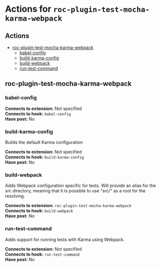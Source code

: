 # Actions for `roc-plugin-test-mocha-karma-webpack`

## Actions
* [roc-plugin-test-mocha-karma-webpack](#roc-plugin-test-mocha-karma-webpack)
  * [babel-config](#babel-config)
  * [build-karma-config](#build-karma-config)
  * [build-webpack](#build-webpack)
  * [run-test-command](#run-test-command)

## roc-plugin-test-mocha-karma-webpack

### babel-config

__Connects to extension:__ Not specified  
__Connects to hook:__ `babel-config`  
__Have post:__ No  

### build-karma-config

Builds the default Karma configuration

__Connects to extension:__ Not specified  
__Connects to hook:__ `build-karma-config`  
__Have post:__ No  

### build-webpack

Adds Webpack configuration specific for tests. Will provide an alias for the src directory, meaning that it is possible to use "src/" as a root for the resolving.

__Connects to extension:__ `roc-plugin-test-mocha-karma-webpack`  
__Connects to hook:__ `build-webpack`  
__Have post:__ No  

### run-test-command

Adds support for running tests with Karma using Webpack.

__Connects to extension:__ Not specified  
__Connects to hook:__ `run-test-command`  
__Have post:__ No  
